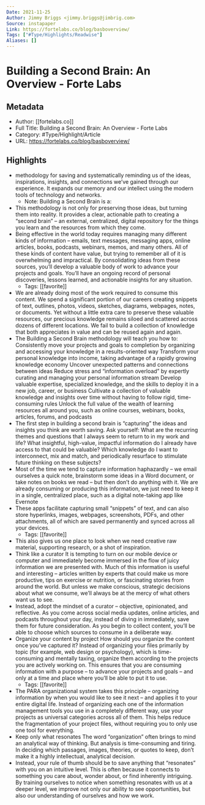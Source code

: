 ```yaml
---
Date: 2021-11-25
Author: Jimmy Briggs <jimmy.briggs@jimbrig.com>
Source: instapaper
Link: https://fortelabs.co/blog/basboverview/
Tags: ["#Type/Highlights/Readwise"]
Aliases: []
---
```

# Building a Second Brain: An Overview - Forte Labs

## Metadata
- Author: [[fortelabs.co]]
- Full Title: Building a Second Brain: An Overview - Forte Labs
- Category: #Type/Highlight/Article
- URL: https://fortelabs.co/blog/basboverview/

## Highlights
- methodology for saving and systematically reminding us of the ideas, inspirations, insights, and connections we’ve gained through our experience. It expands our memory and our intellect using the modern tools of technology and networks.
    - Note: Building a Second Brain is a:
- This methodology is not only for preserving those ideas, but turning them into reality. It provides a clear, actionable path to creating a “second brain” – an external, centralized, digital repository for the things you learn and the resources from which they come.
- Being effective in the world today requires managing many different kinds of information – emails, text messages, messaging apps, online articles, books, podcasts, webinars, memos, and many others. All of these kinds of content have value, but trying to remember all of it is overwhelming and impractical. By consolidating ideas from these sources, you’ll develop a valuable body of work to advance your projects and goals. You’ll have an ongoing record of personal discoveries, lessons learned, and actionable insights for any situation.
    - Tags: [[favorite]] 
- We are already doing most of the work required to consume this content. We spend a significant portion of our careers creating snippets of text, outlines, photos, videos, sketches, diagrams, webpages, notes, or documents. Yet without a little extra care to preserve these valuable resources, our precious knowledge remains siloed and scattered across dozens of different locations. We fail to build a collection of knowledge that both appreciates in value and can be reused again and again.
- The Building a Second Brain methodology will teach you how to:
  Consistently move your projects and goals to completion by organizing and accessing your knowledge in a results-oriented way
  Transform your personal knowledge into income, taking advantage of a rapidly growing knowledge economy
  Uncover unexpected patterns and connections between ideas
  Reduce stress and “information overload” by expertly curating and managing your personal information stream
  Develop valuable expertise, specialized knowledge, and the skills to deploy it in a new job, career, or business
  Cultivate a collection of valuable knowledge and insights over time without having to follow rigid, time-consuming rules
  Unlock the full value of the wealth of learning resources all around you, such as online courses, webinars, books, articles, forums, and podcasts
- The first step in building a second brain is “capturing” the ideas and insights you think are worth saving. Ask yourself:
  What are the recurring themes and questions that I always seem to return to in my work and life?
  What insightful, high-value, impactful information do I already have access to that could be valuable?
  Which knowledge do I want to interconnect, mix and match, and periodically resurface to stimulate future thinking on these subjects?
- Most of the time we tend to capture information haphazardly – we email ourselves a quick note, brainstorm some ideas in a Word document, or take notes on books we read – but then don’t do anything with it. We are already consuming or producing this information, we just need to keep it in a single, centralized place, such as a digital note-taking app like Evernote
- These apps facilitate capturing small “snippets” of text, and can also store hyperlinks, images, webpages, screenshots, PDFs, and other attachments, all of which are saved permanently and synced across all your devices.
    - Tags: [[favorite]] 
- This also gives us one place to look when we need creative raw material, supporting research, or a shot of inspiration.
- Think like a curator
  It is tempting to turn on our mobile device or computer and immediately become immersed in the flow of juicy information we are presented with. Much of this information is useful and interesting – articles written by experts that could make us more productive, tips on exercise or nutrition, or fascinating stories from around the world. But unless we make conscious, strategic decisions about what we consume, we’ll always be at the mercy of what others want us to see.
- Instead, adopt the mindset of a curator – objective, opinionated, and reflective. As you come across social media updates, online articles, and podcasts throughout your day, instead of diving in immediately, save them for future consideration. As you begin to collect content, you’ll be able to choose which sources to consume in a deliberate way.
- Organize your content by project
  How should you organize the content once you’ve captured it? Instead of organizing your files primarily by topic (for example, web design or psychology), which is time-consuming and mentally taxing, organize them according to the projects you are actively working on. This ensures that you are consuming information with a purpose – to advance your projects and goals – and only at a time and place where you’ll be able to put it to use.
    - Tags: [[favorite]] 
- The PARA organizational system takes this principle – organizing information by when you would like to see it next – and applies it to your entire digital life. Instead of organizing each one of the information management tools you use in a completely different way, use your projects as universal categories across all of them. This helps reduce the fragmentation of your project files, without requiring you to only use one tool for everything.
- Keep only what resonates
  The word “organization” often brings to mind an analytical way of thinking. But analysis is time-consuming and tiring. In deciding which passages, images, theories, or quotes to keep, don’t make it a highly intellectual, analytical decision.
- Instead, your rule of thumb should be to save anything that “resonates” with you on an intuitive level. This is often because it connects to something you care about, wonder about, or find inherently intriguing. By training ourselves to notice when something resonates with us at a deeper level, we improve not only our ability to see opportunities, but also our understanding of ourselves and how we work.
